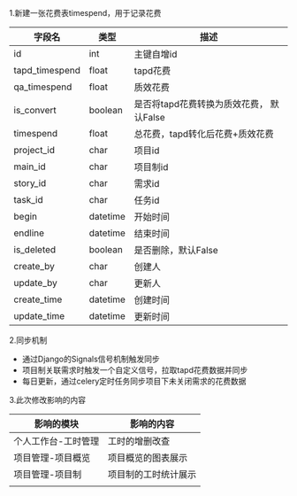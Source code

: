 1.新建一张花费表timespend，用于记录花费

| 字段名         | 类型     | 描述                                     |
| -------------- | -------- | ---------------------------------------- |
| id             | int      | 主键自增id                               |
| tapd_timespend | float    | tapd花费                                 |
| qa_timespend   | float    | 质效花费                                 |
| is_convert     | boolean  | 是否将tapd花费转换为质效花费， 默认False |
| timespend      | float    | 总花费，tapd转化后花费+质效花费          |
| project_id     | char     | 项目id                                   |
| main_id        | char     | 项目制id                                 |
| story_id       | char     | 需求id                                   |
| task_id        | char     | 任务id                                   |
| begin          | datetime | 开始时间                                 |
| endline        | datetime | 结束时间                                 |
| is_deleted     | boolean  | 是否删除，默认False                      |
| create_by      | char     | 创建人                                   |
| update_by      | char     | 更新人                                   |
| create_time    | datetime | 创建时间                                 |
| update_time    | datetime | 更新时间                                 |

2.同步机制

* 通过Django的Signals信号机制触发同步
* 项目制关联需求时触发一个自定义信号，拉取tapd花费数据并同步
* 每日更新，通过celery定时任务同步项目下未关闭需求的花费数据

3.此次修改影响的内容

| 影响的模块          | 影响的内容           |
| ------------------- | -------------------- |
| 个人工作台-工时管理 | 工时的增删改查       |
| 项目管理-项目概览   | 项目概览的图表展示   |
| 项目管理-项目制     | 项目制的工时统计展示 |
|                     |                      |

